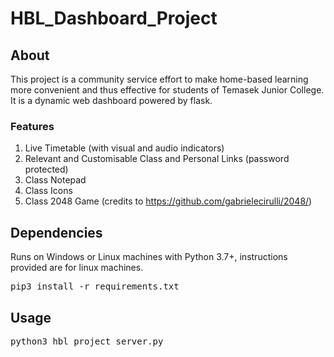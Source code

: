 # HBL_Dashboard_Project

## About
This project is a community service effort to make home-based learning more convenient and thus effective for students of Temasek Junior College. It is a dynamic web dashboard powered by flask.

### Features
1. Live Timetable (with visual and audio indicators)
2. Relevant and Customisable Class and Personal Links (password protected)
3. Class Notepad
4. Class Icons
5. Class 2048 Game (credits to https://github.com/gabrielecirulli/2048/)

## Dependencies
Runs on Windows or Linux machines with Python 3.7+, instructions provided are for linux machines.
<pre>pip3 install -r requirements.txt</pre>

## Usage
<pre>python3 hbl_project_server.py</pre>
